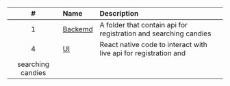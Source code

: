 |   #   | Name                                         | Description                                                            |
| :---: | :------------------------------------------- | :--------------------------------------------------------------------- |
|   1   | [Backemd](./Backend/)                        | A folder that contain api for registration and searching candies       |
|   4   | [UI](./UI/)                                  | React native code to interact with live api for registration and 
                                                                                                              searching candies  |

